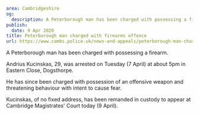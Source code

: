 ```yaml
area: Cambridgeshire
og:
  description: A Peterborough man has been charged with possessing a firearm.
publish:
  date: 9 Apr 2020
title: Peterborough man charged with firearms offence
url: https://www.cambs.police.uk/news-and-appeals/peterborough-man-charged-with-firearms-offence
```

A Peterborough man has been charged with possessing a firearm.

Andrius Kucinskas, 29, was arrested on Tuesday (7 April) at about 5pm in Eastern Close, Dogsthorpe.

He has since been charged with possession of an offensive weapon and threatening behaviour with intent to cause fear.

Kucinskas, of no fixed address, has been remanded in custody to appear at Cambridge Magistrates' Court today (9 April).
